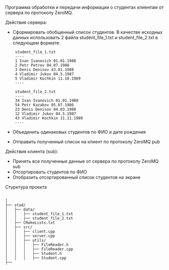 Программа обработки и передачи информации о студентах клиентам от сервера по протоколу ZeroMQ.


Действия сервера:
 - Сформировать обобщенный список студентов. В качестве исходных данных использовать 2 файла 
 	student_file_1.txt и student_file_2.txt в следующем формате:
		 
		student_file_1.txt
		----
		1 Ivan Ivanovich 01.01.1988
		2 Petr Petrov 04.07.1988
		3 Denis Denisov 43.01.1988
		4 Vladimir Jukov 04.5.1987
		5 Vladimir Kochkin 11.10.1989
		----
	
		student_file_2.txt
		----
		34 Ivan Ivanovich 01.01.1988
		54 Petr Kazakov 05.07.1986
		23 Denis Denisov 04.03.1988
		12 Vladimir Jukov 04.5.1987
		43 Vladimir Kochkin 11.11.1989
		----
 - Объединить одинаковых студентов по ФИО и дате рождения
 - Отправить полученный список на клиент по протоколу ZeroMQ pub
 
Действия клиента (sub):
 - Принять все полученные данные от сервера по протоколу ZeroMQ sub
 - Отсортировать студентов по ФИО
 - Отобразить отсортированный список студентов на экране




Стурктура проекта
```

│
├── stud/
│   ├── data/
│   │   ├── student_file_1.txt
│   │   ├── student_file_2.txt
│   ├── CMakeLists.txt
│   ├── src/
│   │   ├── client.cpp
│   │   ├── server.cpp
│   │   ├── utils/
│   │   │   ├── FileReader.h
│   │   │   ├── FileReader.cpp
│   │   │   ├── Student.h
│   │   │   ├── Student.cpp
├── 
```
